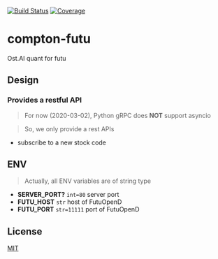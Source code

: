 [![Build Status](https://travis-ci.org/kaelzhang/compton-futu.svg?branch=master)](https://travis-ci.org/kaelzhang/compton-futu)
[![Coverage](https://codecov.io/gh/kaelzhang/compton-futu/branch/master/graph/badge.svg)](https://codecov.io/gh/kaelzhang/compton-futu)
<!-- optional appveyor tst
[![Windows Build Status](https://ci.appveyor.com/api/projects/status/github/kaelzhang/compton-futu?branch=master&svg=true)](https://ci.appveyor.com/project/kaelzhang/compton-futu)
-->
<!-- optional npm version
[![NPM version](https://badge.fury.io/js/compton-futu.svg)](http://badge.fury.io/js/compton-futu)
-->
<!-- optional npm downloads
[![npm module downloads per month](http://img.shields.io/npm/dm/compton-futu.svg)](https://www.npmjs.org/package/compton-futu)
-->
<!-- optional dependency status
[![Dependency Status](https://david-dm.org/kaelzhang/compton-futu.svg)](https://david-dm.org/kaelzhang/compton-futu)
-->

# compton-futu

Ost.AI quant for futu

## Design

### Provides a restful API

> For now (2020-03-02), Python gRPC does **NOT** support asyncio

> So, we only provide a rest APIs

- subscribe to a new stock code

## ENV

> Actually, all ENV variables are of string type

- **SERVER_PORT?** `int=80` server port
- **FUTU_HOST** `str` host of FutuOpenD
- **FUTU_PORT** `str=11111` port of FutuOpenD

## License

[MIT](LICENSE)
